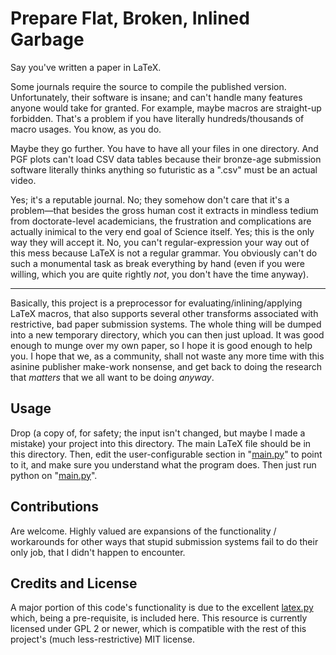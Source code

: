 # Prepare Flat, Broken, Inlined Garbage

Say you've written a paper in LaTeX.

Some journals require the source to compile the published version.  Unfortunately, their software is insane; and can't handle many features anyone would take for granted.  For example, maybe macros are straight-up forbidden.  That's a problem if you have literally hundreds/thousands of macro usages.  You know, as you do.

Maybe they go further.  You have to have all your files in one directory.  And PGF plots can't load CSV data tables because their bronze-age submission software literally thinks anything so futuristic as a ".csv" must be an actual video.

Yes; it's a reputable journal.  No; they somehow don't care that it's a problem—that besides the gross human cost it extracts in mindless tedium from doctorate-level academicians, the frustration and complications are actually inimical to the very end goal of Science itself.  Yes; this is the only way they will accept it.  No, you can't regular-expression your way out of this mess because LaTeX is not a regular grammar.  You obviously can't do such a monumental task as break everything by hand (even if you were willing, which you are quite rightly *not*, you don't have the time anyway).

---

Basically, this project is a preprocessor for evaluating/inlining/applying LaTeX macros, that also supports several other transforms associated with restrictive, bad paper submission systems.  The whole thing will be dumped into a new temporary directory, which you can then just upload.  It was good enough to munge over my own paper, so I hope it is good enough to help you.  I hope that we, as a community, shall not waste any more time with this asinine publisher make-work nonsense, and get back to doing the research that *matters* that we all want to be doing *anyway*.



## Usage

Drop (a copy of, for safety; the input isn't changed, but maybe I made a mistake) your project into this directory.  The main LaTeX file should be in this directory.  Then, edit the user-configurable section in "[main.py](main.py)" to point to it, and make sure you understand what the program does.  Then just run python on "[main.py](main.py)".



## Contributions

Are welcome.  Highly valued are expansions of the functionality / workarounds for other ways that stupid submission systems fail to do their only job, that I didn't happen to encounter.



## Credits and License

A major portion of this code's functionality is due to the excellent [latex.py](https://github.com/jobh/latex.py) which, being a pre-requisite, is included here.  This resource is currently licensed under GPL 2 or newer, which is compatible with the rest of this project's (much less-restrictive) MIT license.
